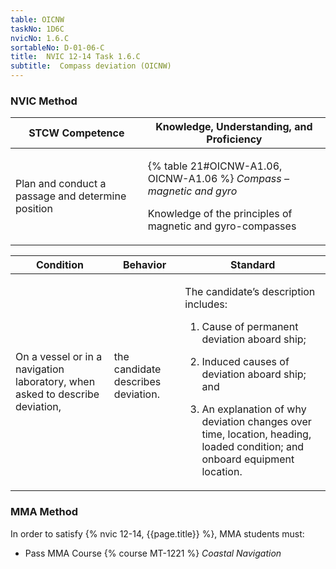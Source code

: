 ```yaml
---
table: OICNW
taskNo: 1D6C
nvicNo: 1.6.C 
sortableNo: D-01-06-C
title:  NVIC 12-14 Task 1.6.C 
subtitle:  Compass deviation (OICNW)
---
```






### NVIC Method

<a style="display:none;" onclick="togglevisibility('nvic_methods')" >Show NVIC method.</a>

<div id='nvic_methods' class='show'>

<table>
<thead>
<tr>
<th class='forty'> STCW Competence </th>
<th class='sixty'> Knowledge, Understanding, and Proficiency </th>
</tr>
</thead>

<tbody>
<tr><td markdown='1'>

Plan and conduct a passage and determine position

</td><td markdown='1'>

{% table 21#OICNW-A1.06, OICNW-A1.06 %} *Compass – magnetic and gyro*

Knowledge of the principles of magnetic and gyro-compasses

</td></tr>


</tbody>
</table>


<table>
<thead>
<tr><th class='twenty'>  Condition </th><th class='twenty'> Behavior </th><th  class='sixty'>Standard </th></tr>
</thead>
<tbody >



<tr><td markdown='1'>

On a vessel or in a navigation laboratory, when asked to describe deviation,

</td><td markdown='1'>

the candidate describes deviation.

<br>

<div class="tooltip" markdown='1'>



</div>


</td><td markdown='1'>

The candidate’s description includes:

1. Cause of permanent deviation aboard ship;

2. Induced causes of deviation aboard ship; and

3. An explanation of why deviation changes over time, location, heading, loaded condition; and onboard equipment location.

</td></tr>
</tbody>
</table>
</div>


### MMA Method

In order to satisfy  {% nvic 12-14, {{page.title}}  %}, MMA students must:

* Pass MMA Course {% course MT-1221 %}  *Coastal Navigation*